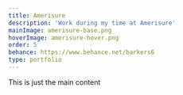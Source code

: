 ```yaml
---
title: Amerisure
description: 'Work during my time at Amerisure'
mainImage: amerisure-base.png
hoverImage: amerisure-hover.png
order: 5
behance: https://www.behance.net/barkers6
type: portfolio
---
```


This is just the main content

